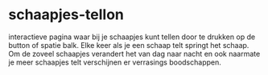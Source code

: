 # schaapjes-tellon
interactieve pagina waar bij je schaapjes kunt tellen door te drukken op de button of spatie balk. Elke keer als je een schaap telt springt het schaap. Om de zoveel schaapjes verandert het van dag naar nacht en ook naarmate je meer schaapjes telt verschijnen er verrasings boodschappen.
